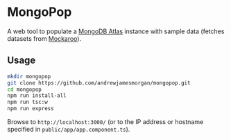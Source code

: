 # MongoPop

A web tool to populate a [MongoDB Atlas](https://cloud.mongo.com) instance with sample data (fetches datasets from [Mockaroo](https://www.mockaroo.com)).

## Usage

```bash
mkdir mongopop
git clone https://github.com/andrewjamesmorgan/mongopop.git
cd mongopop
npm run install-all
npm run tsc:w
npm run express
```

Browse to `http://localhost:3000/` (or to the IP address or hostname specified in `public/app/app.component.ts`).

